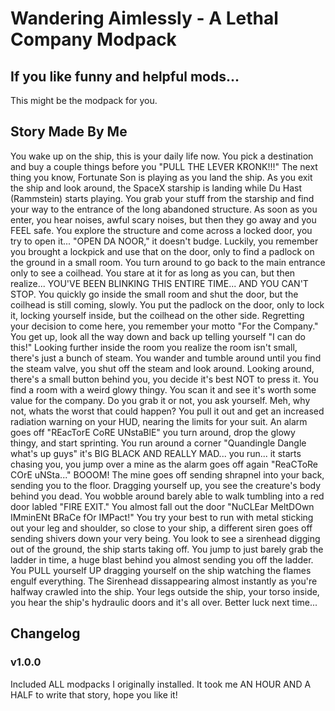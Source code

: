 # Wandering Aimlessly - A Lethal Company Modpack

## If you like funny and helpful mods...
This might be the modpack for you.

## Story Made By Me

You wake up on the ship, this is your daily life now. You pick a destination and buy a couple things before you "PULL THE LEVER KRONK!!!" The next thing you know, Fortunate Son is playing as you land the ship. As you exit the ship and look around, the SpaceX starship is landing while Du Hast (Rammstein) starts playing. You grab your stuff from the starship and find your way to the entrance of the long abandoned structure. As soon as you enter, you hear noises, awful scary noises, but then they go away and you FEEL safe. You explore the structure and come across a locked door, you try to open it... "OPEN DA NOOR," it doesn't budge. Luckily, you remember you brought a lockpick and use that on the door, only to find a padlock on the ground in a small room. You turn around to go back to the main entrance only to see a coilhead. You stare at it for as long as you can, but then realize... YOU'VE BEEN BLINKING THIS ENTIRE TIME... AND YOU CAN'T STOP. You quickly go inside the small room and shut the door, but the coilhead is still coming, slowly. You put the padlock on the door, only to lock it, locking yourself inside, but the coilhead on the other side. Regretting your decision to come here, you remember your motto "For the Company." You get up, look all the way down and back up telling yourself "I can do this!" Looking further inside the room you realize the room isn't small, there's just a bunch of steam. You wander and tumble around until you find the steam valve, you shut off the steam and look around. Looking around, there's a small button behind you, you decide it's best NOT to press it. You find a room with a weird glowy thingy. You scan it and see it's worth some value for the company. Do you grab it or not, you ask yourself. Meh, why not, whats the worst that could happen? You pull it out and get an increased radiation warning on your HUD, nearing the limits for your suit. An alarm goes off "REacTorE CoRE UNstaBlE" you turn around, drop the glowy thingy, and start sprinting. You run around a corner "Quandingle Dangle what's up guys" it's BIG BLACK AND REALLY MAD... you run... it starts chasing you, you jump over a mine as the alarm goes off again "ReaCToRe COrE uNSta..." BOOOM! The mine goes off sending shrapnel into your back, sending you to the floor. Dragging yourself up, you see the creature's body behind you dead. You wobble around barely able to walk tumbling into a red door labled "FIRE EXIT." You almost fall out the door "NuCLEar MeltDOwn IMminENt BRaCe fOr IMPact!" You try your best to run with metal sticking out your leg and shoulder, so close to your ship, a different siren goes off sending shivers down your very being. You look to see a sirenhead digging out of the ground, the ship starts taking off. You jump to just barely grab the ladder in time, a huge blast behind you almost sending you off the ladder. You PULL yourself UP dragging yourself on the ship watching the flames engulf everything. The Sirenhead dissappearing almost instantly as you're halfway crawled into the ship. Your legs outside the ship, your torso inside, you hear the ship's hydraulic doors and it's all over. Better luck next time...


## Changelog

### v1.0.0

Included ALL modpacks I originally installed. It took me AN HOUR AND A HALF to write that story, hope you like it!
